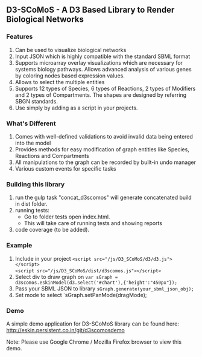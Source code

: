 ## D3-SCoMoS - A D3 Based Library to Render Biological Networks

### Features

1. Can be used to visualize biological networks 
2. Input JSON which is highly compatible with the standard SBML format
3. Supports microarray overlay visualizations which are necessary for systems biology pathways. Allows advanced analysis of various genes by coloring nodes based expression values.
4. Allows to select the multiple entities
5. Supports 12 types of Species, 6 types of Reactions, 2 types of Modifiers and 2 types of Compartments. The shapes are designed by referring SBGN standards.
6. Use simply by adding as a script in your projects.

### What's Different 

1. Comes with well-defined validations to avoid invalid data being entered into the model
2. Provides methods for easy modification of graph entities like Species, Reactions and Compartments
3. All manipulations to the graph can be recorded by built-in undo manager
4. Various custom events for specific tasks

### Building this library

1. run the gulp task "concat_d3scomos" will generate concatenated build in dist folder.
2. running tests:
	*  Go to folder tests open index.html.
	*  This  will take care of running tests and showing reports
3. code coverage (to be added).
  
### Example

1. Include in your project 
     `<script src="/js/D3_SCoMoS/d3/d3.js"></script>`  
     `<script src="/js/D3_SCoMoS/dist/d3scomos.js"></script>`  
  2.  Select div to draw graph on 
      `var sGraph = d3scomos.eskinModel(d3.select('#chart'),{'height':"450px"});`
  3.  Pass your SBML JSON to library
      `sGraph.generate(your_sbml_json_obj);` 
  4.  Set mode to select 
      `sGraph.setPanMode(dragMode);
           
  
###  Demo
A simple demo application for D3-SCoMoS library can be found here:
http://eskin.persistent.co.in/git/d3scomosdemo
           
Note: Please use Google Chrome / Mozilla Firefox browser to view this demo.
